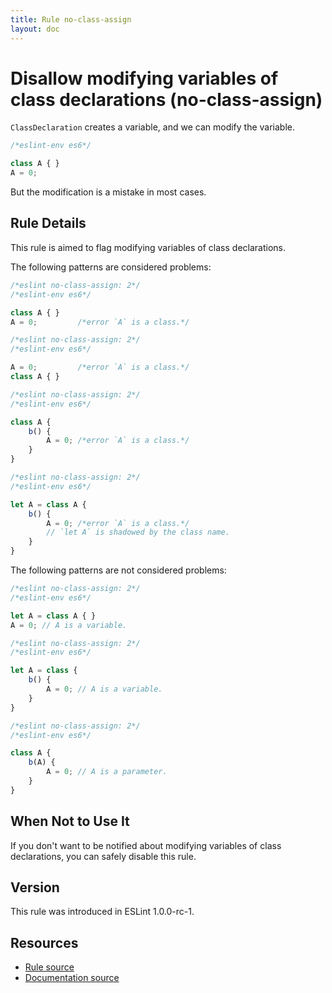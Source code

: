 ```yaml
---
title: Rule no-class-assign
layout: doc
---
```

<!-- Note: No pull requests accepted for this file. See README.md in the root directory for details. -->
# Disallow modifying variables of class declarations (no-class-assign)

`ClassDeclaration` creates a variable, and we can modify the variable.

```js
/*eslint-env es6*/

class A { }
A = 0;
```

But the modification is a mistake in most cases.

## Rule Details

This rule is aimed to flag modifying variables of class declarations.

The following patterns are considered problems:

```js
/*eslint no-class-assign: 2*/
/*eslint-env es6*/

class A { }
A = 0;         /*error `A` is a class.*/
```

```js
/*eslint no-class-assign: 2*/
/*eslint-env es6*/

A = 0;         /*error `A` is a class.*/
class A { }
```

```js
/*eslint no-class-assign: 2*/
/*eslint-env es6*/

class A {
    b() {
        A = 0; /*error `A` is a class.*/
    }
}
```

```js
/*eslint no-class-assign: 2*/
/*eslint-env es6*/

let A = class A {
    b() {
        A = 0; /*error `A` is a class.*/
        // `let A` is shadowed by the class name.
    }
}
```

The following patterns are not considered problems:

```js
/*eslint no-class-assign: 2*/
/*eslint-env es6*/

let A = class A { }
A = 0; // A is a variable.
```

```js
/*eslint no-class-assign: 2*/
/*eslint-env es6*/

let A = class {
    b() {
        A = 0; // A is a variable.
    }
}
```

```js
/*eslint no-class-assign: 2*/
/*eslint-env es6*/

class A {
    b(A) {
        A = 0; // A is a parameter.
    }
}
```

## When Not to Use It

If you don't want to be notified about modifying variables of class declarations, you can safely disable this rule.

## Version

This rule was introduced in ESLint 1.0.0-rc-1.

## Resources

* [Rule source](https://github.com/eslint/eslint/tree/master/lib/rules/no-class-assign.js)
* [Documentation source](https://github.com/eslint/eslint/tree/master/docs/rules/no-class-assign.md)
